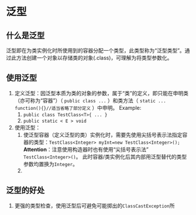 # 泛型
## 什么是泛型
泛型即在为类实例化时所使用到的容器分配一个类型，此类型称为“泛型类型”。通过此方法创建一个对象以存储类的对象(.class)，可理解为将类型参数化。

## 使用泛型
1. 定义泛型：因泛型本质为类的对象的参数，属于“类”的定义，即只能在申明类（亦可称为“容器”）（ `public class ...` ）和类方法（ `static ... function(){}//适当省略了部分定义` ）中申明。
   Example: 
    1. `public class TestClass<T>{ ... }`
    2. `public static < E > void `
2. 使用泛型：
    1.  使泛型容器（定义泛型的类）实例化时，需要先使用尖括号表示法指定容器的类型：`TestClass<Integer> myInt=new TestClass<Integer>();` **Attention**：注意使用构造器时也有使用“尖括号表示法” `TestClass<Integer>()`。
        此时容器/类实例化后其内部用泛型替代的类型参数均置换为`Integer`。
    2. 

## 泛型的好处
1. 更强的类型检查，使用泛型后可避免可能掷出的`ClassCastException`所